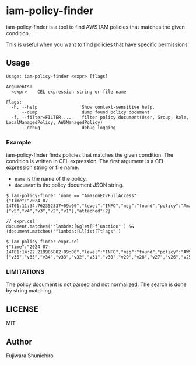 # iam-policy-finder

iam-policy-finder is a tool to find AWS IAM policies that matches the given condition.

This is useful when you want to find policies that have specific permissions.

## Usage

```
Usage: iam-policy-finder <expr> [flags]

Arguments:
  <expr>    CEL expression string or file name

Flags:
  -h, --help                 Show context-sensitive help.
      --dump                 dump found policy document
  -f, --filter=FILTER,...    filter policy document(User, Group, Role, LocalManagedPolicy, AWSManagedPolicy)
      --debug                debug logging
```

### Example

iam-policy-finder finds policies that matches the given condition. The condition is written in CEL expression.
The first argument is a CEL expression string or file name.

- `name` is the name of the policy.
- `document` is the policy document JSON string.

```console
$ iam-policy-finder 'name == "AmazonEC2FullAccess"'
{"time":"2024-07-14T01:11:34.762352337+09:00","level":"INFO","msg":"found","policy":"AmazonEC2FullAccess","versions":["v5","v4","v3","v2","v1"],"attached":2}
```

```
// expr.cel
document.matches('"lambda:[Gg]et[Ff]unction"') && !document.matches('"lambda:[Ll]ist[Tt]ags"')
```
```console
$ iam-policy-finder expr.cel
{"time":"2024-07-14T01:14:22.219906882+09:00","level":"INFO","msg":"found","policy":"AWSSupportServiceRolePolicy","versions":["v36","v35","v34","v33","v32","v31","v30","v29","v28","v27","v26","v25","v24","v23","v22","v21","v20","v19","v18","v17","v16","v15","v14","v13","v12","v11","v10","v9","v8","v7","v6","v5","v4","v3"],"attached":1}
```

### LIMITATIONS

The policy document is not parsed and not normalized. The search is done by string matching.

## LICENSE

MIT

## Author

Fujiwara Shunichiro
